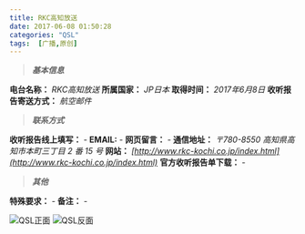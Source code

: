 ```yaml
---
title: RKC高知放送
date: 2017-06-08 01:50:28
categories: "QSL"
tags:  [广播,原创]
---
```

> ***基本信息***

**电台名称：** *RKC高知放送*
**所属国家：** *JP日本*
**取得时间：** *2017年6月8日*
**收听报告寄送方式：** *航空邮件*

<!--more-->

> ***联系方式***

**收听报告线上填写：** *-*
**EMAIL:** *-*
**网页留言：** *-*
**通信地址：** *〒780-8550 高知県高知市本町三丁目 2 番 15 号*
**网站：** *[http://www.rkc-kochi.co.jp/index.html](http://www.rkc-kochi.co.jp/index.html)*
**官方收听报告单下载：** *-*

> ***其他***

**特殊要求：** *-*
**备注：** *-*

![QSL正面](https://c.ibcl.us/QSL-RKC_20170608/1.jpg "QSL正面")
![QSL反面](https://c.ibcl.us/QSL-RKC_20170608/2.jpg "QSL反面")